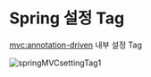 # Spring 설정 Tag 

<mvc:annotation-driven> 내부 설정 Tag 

![springMVCsettingTag1](https://user-images.githubusercontent.com/58843821/112116446-a53a9a00-8bfd-11eb-8399-1d005f12bfc0.png)
